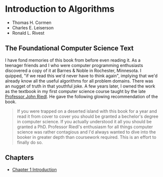 # Introduction to Algorithms
- Thomas H. Cormen
- Charles E. Leiserson
- Ronald L. Rivest
## The Foundational Computer Science Text
I have fond memories of this book from before even reading it. As a teenager friends and I who were computer programming enthusiasts discovered a copy of it at Barnes & Noble in Rochester, Minnesota. I quipped, "if we read this we'd never have to think again", implying that we'd already know all the useful algorithms for all problem domains. There was an nugget of truth in that youthful joke.
A few years later, I owned the work as the textbook in my first computer science course taught by the late [Professor John Riedl](https://en.wikipedia.org/wiki/John_T._Riedl). He gave the following glowing recommendation of the book.
> If you were trapped on a deserted island with this book for a year and read it from cover to cover you should be granted a bechelor's degree in computer science. If you actually understood it all you should be granted a PhD.
Professor Riedl's enthusiasm for all things computer science was rather contagious and I'd always wanted to dive into the booker in greater depth than coursework required. This is an effort to finally do so.
## Chapters
- [Chapter 1 Introduction](chapter-1.md)
